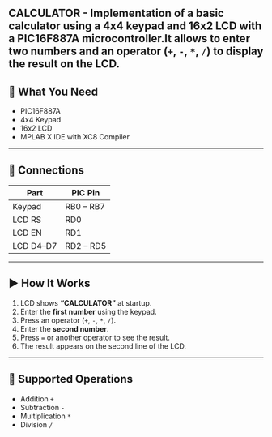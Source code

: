 **CALCULATOR** - Implementation of a basic calculator using a 4x4 keypad and 16x2 LCD with a PIC16F887A microcontroller.It allows to enter two numbers and an operator (`+`, `-`, `*`, `/`) to display the result on the LCD.
---

## 🔧 What You Need

- PIC16F887A  
- 4x4 Keypad  
- 16x2 LCD   
- MPLAB X IDE with XC8 Compiler  

---

## 🔌 Connections

| Part       | PIC Pin        |
|------------|----------------|
| Keypad     | RB0 – RB7      |
| LCD RS     | RD0            |
| LCD EN     | RD1            |
| LCD D4–D7  | RD2 – RD5      |

---

## ▶️ How It Works

1. LCD shows **“CALCULATOR”** at startup.  
2. Enter the **first number** using the keypad.  
3. Press an operator (`+`, `-`, `*`, `/`).  
4. Enter the **second number**.  
5. Press `=` or another operator to see the result.  
6. The result appears on the second line of the LCD.

---

## 🔄 Supported Operations

- Addition `+`  
- Subtraction `-`  
- Multiplication `*`  
- Division `/`

